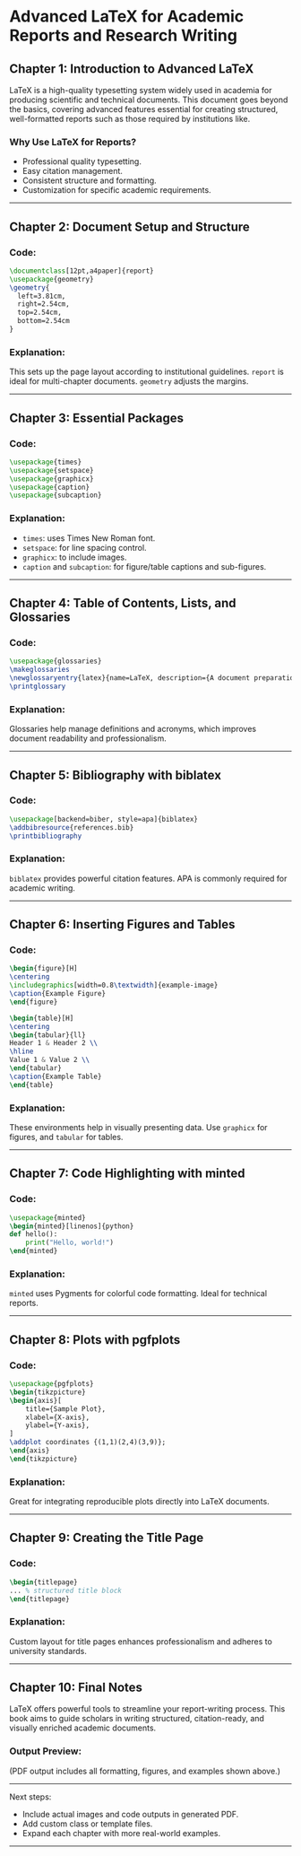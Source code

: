 # Advanced LaTeX for Academic Reports and Research Writing

## Chapter 1: Introduction to Advanced LaTeX

LaTeX is a high-quality typesetting system widely used in academia for producing scientific and technical documents. This document goes beyond the basics, covering advanced features essential for creating structured, well-formatted reports such as those required by institutions like.

### Why Use LaTeX for Reports?

* Professional quality typesetting.
* Easy citation management.
* Consistent structure and formatting.
* Customization for specific academic requirements.

---

## Chapter 2: Document Setup and Structure

### Code:

```latex
\documentclass[12pt,a4paper]{report}
\usepackage{geometry}
\geometry{
  left=3.81cm,
  right=2.54cm,
  top=2.54cm,
  bottom=2.54cm
}
```

### Explanation:

This sets up the page layout according to institutional guidelines. `report` is ideal for multi-chapter documents. `geometry` adjusts the margins.

---

## Chapter 3: Essential Packages

### Code:

```latex
\usepackage{times}
\usepackage{setspace}
\usepackage{graphicx}
\usepackage{caption}
\usepackage{subcaption}
```

### Explanation:

* `times`: uses Times New Roman font.
* `setspace`: for line spacing control.
* `graphicx`: to include images.
* `caption` and `subcaption`: for figure/table captions and sub-figures.

---

## Chapter 4: Table of Contents, Lists, and Glossaries

### Code:

```latex
\usepackage{glossaries}
\makeglossaries
\newglossaryentry{latex}{name=LaTeX, description={A document preparation system}}
\printglossary
```

### Explanation:

Glossaries help manage definitions and acronyms, which improves document readability and professionalism.

---

## Chapter 5: Bibliography with biblatex

### Code:

```latex
\usepackage[backend=biber, style=apa]{biblatex}
\addbibresource{references.bib}
\printbibliography
```

### Explanation:

`biblatex` provides powerful citation features. APA is commonly required for academic writing.

---

## Chapter 6: Inserting Figures and Tables

### Code:

```latex
\begin{figure}[H]
\centering
\includegraphics[width=0.8\textwidth]{example-image}
\caption{Example Figure}
\end{figure}
```

```latex
\begin{table}[H]
\centering
\begin{tabular}{ll}
Header 1 & Header 2 \\
\hline
Value 1 & Value 2 \\
\end{tabular}
\caption{Example Table}
\end{table}
```

### Explanation:

These environments help in visually presenting data. Use `graphicx` for figures, and `tabular` for tables.

---

## Chapter 7: Code Highlighting with minted

### Code:

```latex
\usepackage{minted}
\begin{minted}[linenos]{python}
def hello():
    print("Hello, world!")
\end{minted}
```

### Explanation:

`minted` uses Pygments for colorful code formatting. Ideal for technical reports.

---

## Chapter 8: Plots with pgfplots

### Code:

```latex
\usepackage{pgfplots}
\begin{tikzpicture}
\begin{axis}[
    title={Sample Plot},
    xlabel={X-axis},
    ylabel={Y-axis},
]
\addplot coordinates {(1,1)(2,4)(3,9)};
\end{axis}
\end{tikzpicture}
```

### Explanation:

Great for integrating reproducible plots directly into LaTeX documents.

---

## Chapter 9: Creating the Title Page

### Code:

```latex
\begin{titlepage}
... % structured title block
\end{titlepage}
```

### Explanation:

Custom layout for title pages enhances professionalism and adheres to university standards.

---

## Chapter 10: Final Notes

LaTeX offers powerful tools to streamline your report-writing process. This book aims to guide scholars in writing structured, citation-ready, and visually enriched academic documents.

### Output Preview:

(PDF output includes all formatting, figures, and examples shown above.)

---

Next steps:

* Include actual images and code outputs in generated PDF.
* Add custom class or template files.
* Expand each chapter with more real-world examples.

---
